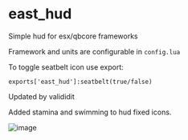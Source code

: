 # east_hud

Simple hud for esx/qbcore frameworks

Framework and units are configurable in `config.lua`

To toggle seatbelt icon use export:

`exports['east_hud']:seatbelt(true/false)`

Updated by valididit

Added stamina and swimming to hud fixed icons.

![image](https://github.com/user-attachments/assets/9248ae03-cef1-4799-9faf-93542f91c379)

